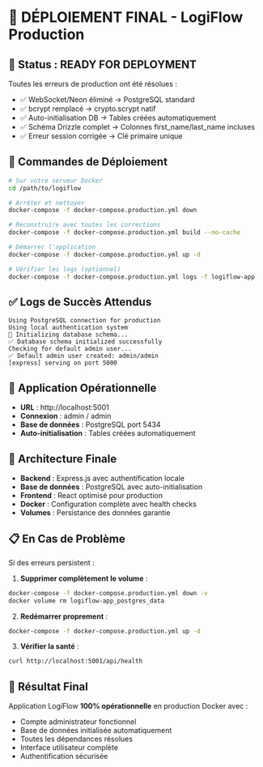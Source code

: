 # 🚀 DÉPLOIEMENT FINAL - LogiFlow Production

## 🎯 Status : READY FOR DEPLOYMENT

Toutes les erreurs de production ont été résolues :
- ✅ WebSocket/Neon éliminé → PostgreSQL standard
- ✅ bcrypt remplacé → crypto.scrypt natif
- ✅ Auto-initialisation DB → Tables créées automatiquement
- ✅ Schéma Drizzle complet → Colonnes first_name/last_name incluses
- ✅ Erreur session corrigée → Clé primaire unique

## 🚀 Commandes de Déploiement

```bash
# Sur votre serveur Docker
cd /path/to/logiflow

# Arrêter et nettoyer
docker-compose -f docker-compose.production.yml down

# Reconstruire avec toutes les corrections
docker-compose -f docker-compose.production.yml build --no-cache

# Démarrer l'application
docker-compose -f docker-compose.production.yml up -d

# Vérifier les logs (optionnel)
docker-compose -f docker-compose.production.yml logs -f logiflow-app
```

## ✅ Logs de Succès Attendus

```
Using PostgreSQL connection for production
Using local authentication system
🔄 Initializing database schema...
✅ Database schema initialized successfully
Checking for default admin user...
✅ Default admin user created: admin/admin
[express] serving on port 5000
```

## 🎯 Application Opérationnelle

- **URL** : http://localhost:5001
- **Connexion** : admin / admin
- **Base de données** : PostgreSQL port 5434
- **Auto-initialisation** : Tables créées automatiquement

## 🔧 Architecture Finale

- **Backend** : Express.js avec authentification locale
- **Base de données** : PostgreSQL avec auto-initialisation
- **Frontend** : React optimisé pour production
- **Docker** : Configuration complète avec health checks
- **Volumes** : Persistance des données garantie

## 📋 En Cas de Problème

Si des erreurs persistent :

1. **Supprimer complètement le volume** :
```bash
docker-compose -f docker-compose.production.yml down -v
docker volume rm logiflow-app_postgres_data
```

2. **Redémarrer proprement** :
```bash
docker-compose -f docker-compose.production.yml up -d
```

3. **Vérifier la santé** :
```bash
curl http://localhost:5001/api/health
```

## 🎊 Résultat Final

Application LogiFlow **100% opérationnelle** en production Docker avec :
- Compte administrateur fonctionnel
- Base de données initialisée automatiquement  
- Toutes les dépendances résolues
- Interface utilisateur complète
- Authentification sécurisée